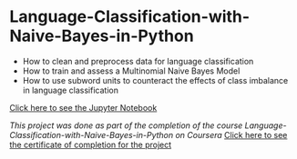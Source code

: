 # Language-Classification-with-Naive-Bayes-in-Python
  - How to clean and preprocess data for language classification
  - How to train and assess a Multinomial Naive Bayes Model
  - How to use subword units to counteract the effects of class imbalance in language classification


[Click here to see the Jupyter Notebook](https://github.com/saifali-patel/Language-Classification-with-Naive-Bayes-in-Python/blob/master/ProjectCompleted.ipynb)

*This project was done as part of the completion of the course Language-Classification-with-Naive-Bayes-in-Python on Coursera* 
[Click here to see the certificate of completion for the project](https://www.coursera.org/account/accomplishments/certificate/4C3HA34HSYNQ)
